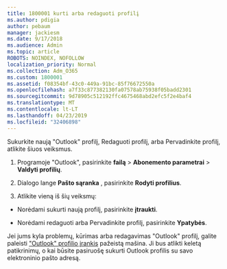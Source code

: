 ```yaml
---
title: 1800001 kurti arba redaguoti profilį
ms.author: pdigia
author: pebaum
manager: jackiesm
ms.date: 9/17/2018
ms.audience: Admin
ms.topic: article
ROBOTS: NOINDEX, NOFOLLOW
localization_priority: Normal
ms.collection: Adm_O365
ms.custom: 1800001
ms.assetid: f08354bf-43c0-449a-91bc-85f76672550a
ms.openlocfilehash: a7f33c877382130fa07578ab75938f05badd2301
ms.sourcegitcommit: 9d78905c512192ffc4675468abd2efc5f2e4baf4
ms.translationtype: MT
ms.contentlocale: lt-LT
ms.lasthandoff: 04/23/2019
ms.locfileid: "32406898"
---
```

Sukurkite naują "Outlook" profilį, Redaguoti profilį, arba Pervadinkite profilį, atlikite šiuos veiksmus.
  
1. Programoje "Outlook", pasirinkite **failą** \> **Abonemento parametrai** \> **Valdyti profilių**.
    
2. Dialogo lange **Pašto sąranka** , pasirinkite **Rodyti profilius**.
    
3. Atlikite vieną iš šių veiksmų:
    
  - Norėdami sukurti naują profilį, pasirinkite **įtraukti**.
    
  - Norėdami redaguoti arba Pervadinkite profilį, pasirinkite **Ypatybės**.
    
Jei jums kyla problemų, kūrimas arba redagavimas "Outlook" profilį, galite paleisti ["Outlook" profilio įrankis](https://aka.ms/SaRA-OutlookSetupProfile) pažeistą mašina. Ji bus atlikti keletą patikrinimų, o kai būsite pasiruošę sukurti Outlook profilis su savo elektroninio pašto adresą. 
  

